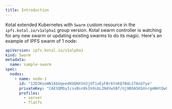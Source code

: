 ```yaml
---
title: Introduction
---
```


Kotal extended Kubernetes with `Swarm` custom resource in the `ipfs.kotal.io/v1alpha1` group version.
Kotal swarm controller is watching for any new swarm or updating existing swarms to do its magic.
Here's an example of IPFS swarm of 1 node:

```yaml
apiVersion: ipfs.kotal.io/v1alpha1
kind: Swarm
metadata:
  name: sample-swarm
spec:
  nodes:
    - name: node-1
      id: "12D3KooWN16bUqeedKUQHXtHJjUT1oEyFBr6YnKQ7B4LSTAnbTye"
      privateKey: "CAESQMbyIcsxBsn8kIk9sbL2NdVwSBf/Uj9BOA5KbXnrgmNHtQwF4rgzxd2XXpmdhIBxnlghaYVNBLzcRj2f6PCKnD0="
      profiles:
        - server
        - flatfs
```